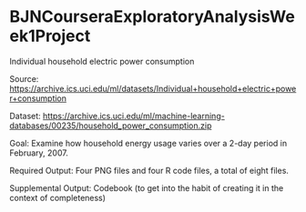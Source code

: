 # BJNCourseraExploratoryAnalysisWeek1Project

Individual household electric power consumption

Source:
https://archive.ics.uci.edu/ml/datasets/Individual+household+electric+power+consumption

Dataset: 
https://archive.ics.uci.edu/ml/machine-learning-databases/00235/household_power_consumption.zip

Goal: Examine how household energy usage varies over a 2-day period in February, 2007. 

Required Output: Four PNG files and four R code files, a total of eight files.

Supplemental Output: Codebook (to get into the habit of creating it in the context of completeness)
